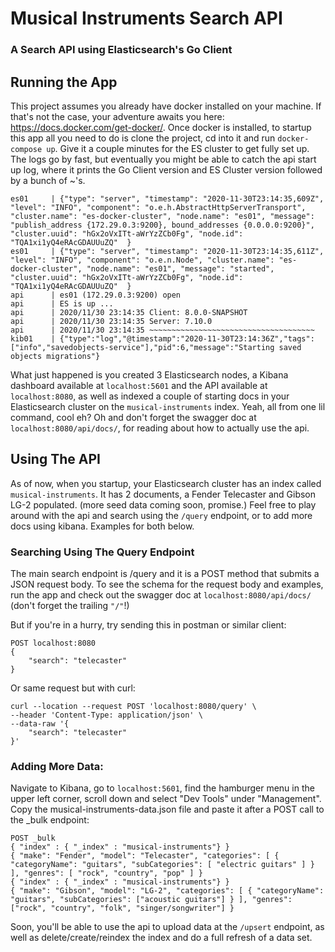 # Musical Instruments Search API
### A Search API using Elasticsearch's Go Client


## Running the App
This project assumes you already have docker installed on your machine. If that's not the case, your adventure awaits you here: https://docs.docker.com/get-docker/.
Once docker is installed, to startup this app all you need to do is clone the project, cd into it and run `docker-compose up`. Give it a couple minutes for the ES cluster to get fully set up. The logs go by fast, but eventually you might be able to catch the api start up log, where it prints the Go Client version and ES Cluster version followed by a bunch of ~'s.
```
es01     | {"type": "server", "timestamp": "2020-11-30T23:14:35,609Z", "level": "INFO", "component": "o.e.h.AbstractHttpServerTransport", "cluster.name": "es-docker-cluster", "node.name": "es01", "message": "publish_address {172.29.0.3:9200}, bound_addresses {0.0.0.0:9200}", "cluster.uuid": "hGx2oVxITt-aWrYzZCb0Fg", "node.id": "TQA1xi1yQ4eRAcGDAUUuZQ"  }
es01     | {"type": "server", "timestamp": "2020-11-30T23:14:35,611Z", "level": "INFO", "component": "o.e.n.Node", "cluster.name": "es-docker-cluster", "node.name": "es01", "message": "started", "cluster.uuid": "hGx2oVxITt-aWrYzZCb0Fg", "node.id": "TQA1xi1yQ4eRAcGDAUUuZQ"  }
api      | es01 (172.29.0.3:9200) open
api      | ES is up ...
api      | 2020/11/30 23:14:35 Client: 8.0.0-SNAPSHOT
api      | 2020/11/30 23:14:35 Server: 7.10.0
api      | 2020/11/30 23:14:35 ~~~~~~~~~~~~~~~~~~~~~~~~~~~~~~~~~~~~~
kib01    | {"type":"log","@timestamp":"2020-11-30T23:14:36Z","tags":["info","savedobjects-service"],"pid":6,"message":"Starting saved objects migrations"}

```

What just happened is you created 3 Elasticsearch nodes, a Kibana dashboard available at `localhost:5601` and the API available at `localhost:8080`, as well as indexed a couple of starting docs in your Elasticsearch cluster on the `musical-instruments` index. Yeah, all from one lil command, cool eh? Oh and don't forget the swagger doc at `localhost:8080/api/docs/`, for reading about how to actually use the api.


## Using The API
As of now, when you startup, your Elasticsearch cluster has an index called `musical-instruments`. It has 2 documents, a Fender Telecaster and Gibson LG-2 populated. (more seed data coming soon, promise.) Feel free to play around with the api and search using the `/query` endpoint, or to add more docs using kibana. Examples for both below.

### Searching Using The Query Endpoint
The main search endpoint is /query and it is a POST method that submits a JSON request body. To see the schema for the request body and examples, run the app and check out the swagger doc at `localhost:8080/api/docs/` (don't forget the trailing `"/"`!)

But if you're in a hurry, try sending this in postman or similar client:
```
POST localhost:8080
{
    "search": "telecaster"
}
```

Or same request but with curl:
```
curl --location --request POST 'localhost:8080/query' \
--header 'Content-Type: application/json' \
--data-raw '{
    "search": "telecaster"
}'
```

### Adding More Data:
Navigate to Kibana, go to `localhost:5601`, find the hamburger menu in the upper left corner, scroll down and select "Dev Tools" under "Management". Copy the musical-instruments-data.json file and paste it after a POST call to the _bulk endpoint:
```
POST _bulk
{ "index" : { "_index" : "musical-instruments"} }
{ "make": "Fender", "model": "Telecaster", "categories": [ { "categoryName": "guitars", "subCategories": [ "electric guitars" ] } ], "genres": [ "rock", "country", "pop" ] }
{ "index" : { "_index" : "musical-instruments"} }
{ "make": "Gibson", "model": "LG-2", "categories": [ { "categoryName": "guitars", "subCategories": ["acoustic guitars"] } ], "genres": ["rock", "country", "folk", "singer/songwriter"] }
```
Soon, you'll be able to use the api to upload data at the `/upsert` endpoint, as well as delete/create/reindex the index and do a full refresh of a data set.